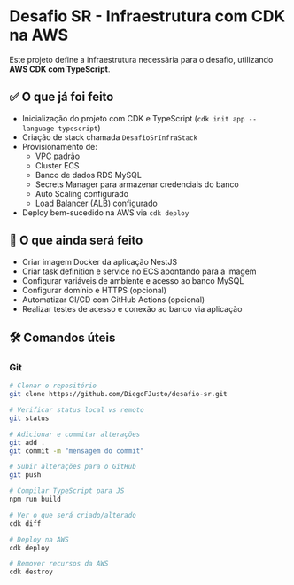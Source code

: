 # Desafio SR - Infraestrutura com CDK na AWS

Este projeto define a infraestrutura necessária para o desafio, utilizando **AWS CDK com TypeScript**.

## ✅ O que já foi feito

- Inicialização do projeto com CDK e TypeScript (`cdk init app --language typescript`)
- Criação de stack chamada `DesafioSrInfraStack`
- Provisionamento de:
  - VPC padrão
  - Cluster ECS
  - Banco de dados RDS MySQL
  - Secrets Manager para armazenar credenciais do banco
  - Auto Scaling configurado
  - Load Balancer (ALB) configurado
- Deploy bem-sucedido na AWS via `cdk deploy`

## 📌 O que ainda será feito

- Criar imagem Docker da aplicação NestJS
- Criar task definition e service no ECS apontando para a imagem
- Configurar variáveis de ambiente e acesso ao banco MySQL
- Configurar domínio e HTTPS (opcional)
- Automatizar CI/CD com GitHub Actions (opcional)
- Realizar testes de acesso e conexão ao banco via aplicação

## 🛠 Comandos úteis

### Git

```bash
# Clonar o repositório
git clone https://github.com/DiegoFJusto/desafio-sr.git

# Verificar status local vs remoto
git status

# Adicionar e commitar alterações
git add .
git commit -m "mensagem do commit"

# Subir alterações para o GitHub
git push

# Compilar TypeScript para JS
npm run build

# Ver o que será criado/alterado
cdk diff

# Deploy na AWS
cdk deploy

# Remover recursos da AWS
cdk destroy

